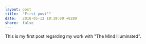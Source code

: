 ```yaml
---
layout: post
title:  "First post'"
date:   2018-05-12 10:19:00 +0200
share:  false
---
```

This is my first post regarding my work with "The Mind Illuminated".